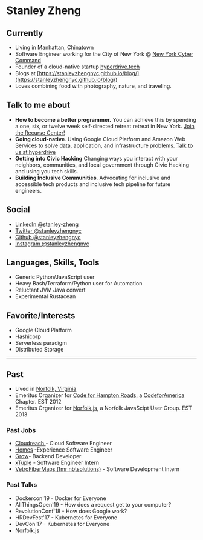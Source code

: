 # Stanley Zheng

## Currently

* Living in Manhattan, Chinatown
* Software Engineer working for the City of New York @ [New York Cyber Command](https://www1.nyc.gov/site/cyber/about/about-nyc-cyber-command.page)
* Founder of a cloud-native startup [hyperdrive.tech](https://hyperdrive.tech)
* Blogs at [https://stanleyzhengnyc.github.io/blog/](https://stanleyzhengnyc.github.io/blog/)
* Loves combining food with photography, nature, and traveling.

## Talk to me about

* **How to become a better programmer.** You can achieve this by spending a one, six, or twelve week self-directed retreat retreat in New York. [Join the Recurse Center!](https://www.recurse-scout.com/loader.js?t=710ee58e0b0ad8d9f443f9c9440137f1)
* **Going cloud-native**. Using Google Cloud Platform and Amazon Web Services to solve data, application, and infrastructure problems. [Talk to us at hyperdrive](stanley@hyperdrive.tech)
* **Getting into Civic Hacking** Changing ways you interact with your neighbors, communities, and local government through Civic Hacking and using you tech skills.
* **Building Inclusive Communities**. Advocating for inclusive and accessible tech products and inclusive tech pipeline for future engineers.

## Social

* [LinkedIn @stanley-zheng](https://linkedin.com/in/stanley-zheng)
* [Twitter @stanleyzhengnyc](https://instagram.com/stanleyzhengnyc)
* [Github @stanleyzhengnyc](https://github.com/stanleyzhengnyc)
* [Instagram @stanleyzhengnyc](https://instagram.com/stanleyzhengnyc)

## Languages, Skills, Tools

* Generic Python/JavaScript user
* Heavy Bash/Terraform/Python user for Automation
* Reluctant JVM Java convert
* Experimental Rustacean

## Favorite/Interests

* Google Cloud Platform
* Hashicorp
* Serverless paradigm
* Distributed Storage

***

## Past

* Lived in [Norfolk, Virginia](https://en.wikipedia.org/wiki/Norfolk,_Virginia)
* Emeritus Organizer for [Code for Hampton Roads](http://code4hr.org/ "Code"), a [CodeforAmerica](https://www.codeforamerica.org/) Chapter. EST 2012
* Emeritus Organizer for [Norfolk.js](https://norfolkjs.org), a Norfolk JavaScipt User Group. EST 2013

### Past Jobs

* [Cloudreach ](https://www.cloudreach.com/)- Cloud Software Engineer
* [Homes](https://www.homes.com/ "https://www.homes.com/") -Experience Software Engineer
* [Grow](https://thisisgrow.com/)- Backend Developer
* [xTuple](https://www.xtuple.com/) - Software Engineer Intern
* [VetroFiberMaps (fmr nbtsolutions)](https://www.vetrofibermap.com/) - Software Development Intern

### Past Talks

* Dockercon'19 - Docker for Everyone 
* AllThingsOpen'19 - How does a request get to your computer?
* RevolutionConf'18 - How does Google work? 
* HRDevFest'17 - Kubernetes for Everyone
* DevCon'17 - Kubernetes for Everyone
* Norfolk.js 
